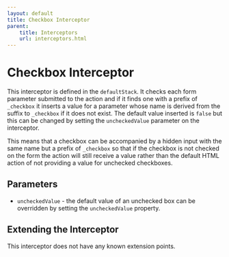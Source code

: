 ```yaml
---
layout: default
title: Checkbox Interceptor
parent:
    title: Interceptors
    url: interceptors.html
---
```


# Checkbox Interceptor

This interceptor is  defined in the `defaultStack`. It checks each form parameter submitted  to the action and if it 
finds one with a prefix of `_checkbox` it inserts a value for a parameter whose name is derived from the suffix 
to `_checkbox` if it does not exist. The default value inserted is `false` but this can be changed by setting 
the `uncheckedValue` parameter on the interceptor.

This means that a checkbox can be accompanied by a hidden input with the same name but a prefix of `_checkbox` so that 
if the checkbox is not checked on the form the action will still receive a value rather than the default HTML action 
of not providing a value for unchecked checkboxes.

## Parameters

 - `uncheckedValue` - the default value of an unchecked box can be overridden by setting the `uncheckedValue` property.

## Extending the Interceptor

This interceptor does not have any known extension points.
